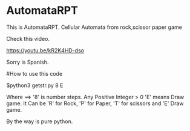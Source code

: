 # AutomataRPT
This is AutomataRPT. Cellular Automata from rock,scissor paper game

Check this video.

https://youtu.be/kR2K4HD-dso

Sorry is Spanish.

#How to use this code

$python3 getstr.py 8 E

Where ==> 
	'8' is number steps. Any Positive Integer > 0
	'E' means Draw game. It Can be 'R'  for Rock, 'P' for Paper, 'T' for scissors and 'E' Draw game.

By the way is pure python.
